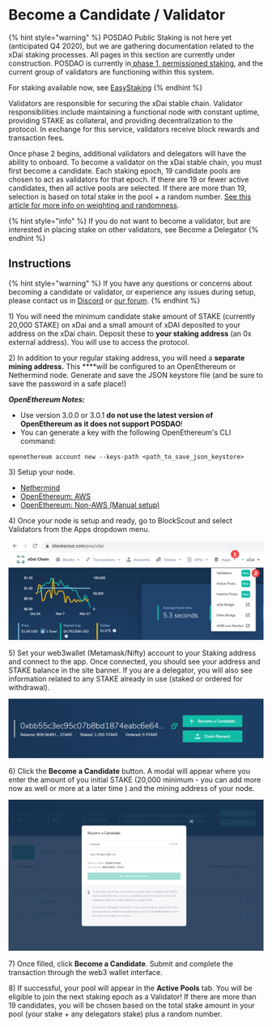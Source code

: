 # Become a Candidate / Validator

{% hint style="warning" %}
POSDAO Public Staking is not here yet \(anticipated Q4 2020\), but we are gathering documentation related to the xDai staking processes. All pages in this section are currently under construction.  POSDAO is currently in[ phase 1, permissioned staking](../stake-and-staking/), and the current group of validators are functioning within this system.  
  
For staking available now, see [EasyStaking](../easy-staking/)
{% endhint %}

Validators are responsible for securing the xDai stable chain. Validator responsibilities include maintaining a functional node with constant uptime, providing STAKE as collateral, and providing decentralization to the protocol. In exchange for this service, validators receive block rewards and transaction fees.

Once phase 2 begins, additional validators and delegators will have the ability to onboard. To become a validator on the xDai stable chain, you must first become a candidate. Each staking epoch, 19 candidate pools are chosen to act as validators for that epoch. If there are 19 or fewer active candidates, then all active pools are selected. If there are more than 19, selection is based on total stake in the pool + a random number. [See this article for more info on weighting and randomness](https://forum.poa.network/t/reliable-randomness-bringing-on-chain-entropy-to-the-xdai-stable-chain/3015).

{% hint style="info" %}
If you do not want to become a validator, but are interested in placing stake on other validators, see Become a Delegator
{% endhint %}

## Instructions

{% hint style="warning" %}
If you have any questions or concerns about becoming a candidate or validator, or experience any issues during setup, please contact us in [Discord](https://discord.com/invite/mPJ9zkq) or [our forum](https://forum.poa.network/c/xdai-chain/validators-intro/42).
{% endhint %}

1\) You will need the minimum candidate stake amount of STAKE \(currently 20,000 STAKE\) on xDai and a small amount of xDAI deposited to your address on the xDai chain. Deposit these to **your staking address** \(an 0x external address\). You will use to access the protocol. 

2\) In addition to your regular staking address, you will need a **separate mining address.** This ****will be configured to an OpenEthereum or Nethermind node. Generate and save the JSON keystore file \(and be sure to save the password in a safe place!\)

_**OpenEthereum Notes:**_ 

* Use version 3.0.0 or 3.0.1 **do not use the latest version of OpenEthereum as it does not support POSDAO**!
* You can generate a key with the following OpenEthereum's CLI command:

```text
openethereum account new --keys-path <path_to_save_json_keystore>
```

3\) Setup your node.

* [Nethermind](../../for-validators/new-validator-process-flow/nethermind-node-setup.md)
* [OpenEthereum: AWS](../../for-validators/node-deployment/deprecated-instructions/aws-node-deployment-using-playbooks.md)
* [OpenEthereum: Non-AWS \(Manual setup\)](../../for-validators/node-deployment/manual-deployment.md)

4\) Once your node is setup and ready, go to BlockScout and select Validators from the Apps dropdown menu.

![](../../.gitbook/assets/validators1.png)

5\) Set your web3wallet \(Metamask/Nifty\) account to your Staking address and connect to the app. Once connected, you should see your address and STAKE balance in the site banner. If you are a delegator, you will also see information related to any STAKE already in use \(staked or ordered for withdrawal\).

![This address is already staking as a delegator, and does not have enough STAKE to become a candidate.](../../.gitbook/assets/candidate2.png)

6\)  Click the **Become a Candidate** button. A modal will appear where you enter the amount of you initial STAKE \(20,000 minimum - you can add more now as well or more at a later time \) and the mining address of your node. 

![](../../.gitbook/assets/becme.png)

7\) Once filled, click **Become a Candidate**. Submit and complete the transaction through the web3 wallet interface.

8\) If successful, your pool will appear in the **Active Pools** tab. You will be eligible to join the next staking epoch as a Validator! If there are more than 19 candidates, you will be chosen based on the total stake amount in your pool \(your stake + any delegators stake\) plus a random number.

